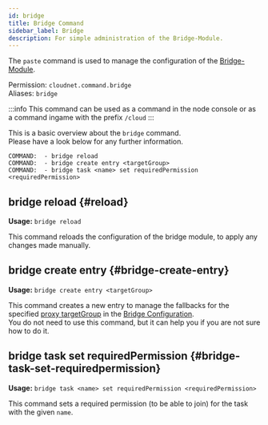 ```yaml
---
id: bridge
title: Bridge Command
sidebar_label: Bridge
description: For simple administration of the Bridge-Module.
---
```


The `paste` command is used to manage the configuration of the [Bridge-Module](../modules/bridge.md).

Permission: `cloudnet.command.bridge`  
Aliases: `bridge`

:::info
This command can be used as a command in the node console or as a command ingame with the prefix `/cloud`
:::

This is a basic overview about the `bridge` command.  
Please have a look below for any further information.

```
COMMAND:  - bridge reload
COMMAND:  - bridge create entry <targetGroup>
COMMAND:  - bridge task <name> set requiredPermission <requiredPermission>
```

## bridge reload {#reload}

**Usage:** `bridge reload`

This command reloads the configuration of the bridge module, to apply any changes made manually.

## bridge create entry {#bridge-create-entry}

**Usage:** `bridge create entry <targetGroup>`

This command creates a new entry to manage the fallbacks for the specified [proxy targetGroup](./groups.md) in the [Bridge Configuration](../modules/bridge.md).  
You do not need to use this command, but it can help you if you are not sure how to do it.

## bridge task set requiredPermission {#bridge-task-set-requiredpermission}

**Usage:** `bridge task <name> set requiredPermission <requiredPermission>`

This command sets a required permission (to be able to join) for the task with the given `name`.
